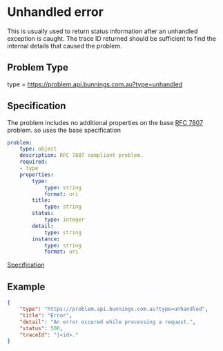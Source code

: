 # Unhandled error

This is usually used to return status information after an unhandled exception is caught. The trace ID returned should be
sufficient to find the internal details that caused the problem.

## Problem Type

type = https://problem.api.bunnings.com.au?type=unhandled

## Specification

The problem includes no additional properties on the base [RFC 7807](https://tools.ietf.org/html/rfc7807) problem.
so uses the base specification

```yaml
problem:
    type: object
    description: RFC 7807 compliant problem.
    required:
    - type
    properties:
        type:
            type: string
            format: uri
        title:
            type: string
        status:
            type: integer
        detail:
            type: string
        instance:
            type: string
            format: uri
```
[Specification](./unhandled.yaml)

## Example

```json
{
    "type": "https://problem.api.bunnings.com.au?type=unhandled",
    "title": "Error",
    "detail": "An error occured while processing a request.",
    "status": 500,
    "traceId": "|<id>."
}
```	